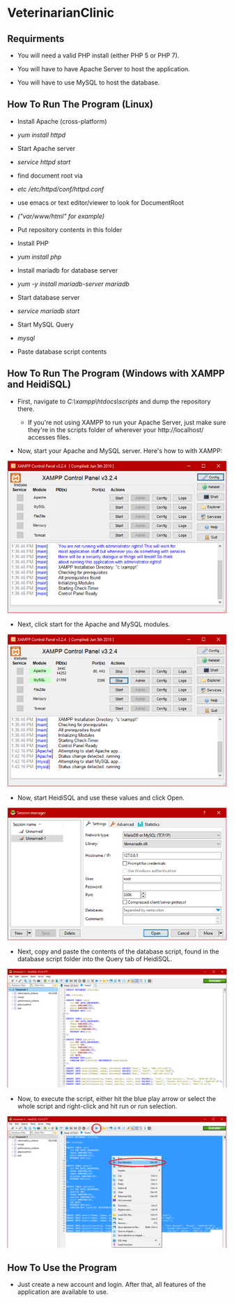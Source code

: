 # VeterinarianClinic

## **Requirments**

* You will need a valid PHP install (either PHP 5 or PHP 7).

* You will have to have Apache Server to host the application.

* You will have to use MySQL to host the database.

## **How To Run The Program (Linux)**

* Install Apache (cross-platform)
 * *yum install httpd*

* Start Apache server
 * *service httpd start*

* find document root via 
 * *etc /etc/httpd/conf/httpd.conf*
 
* use emacs or text editor/viewer to look for DocumentRoot
 * *("var/www/html" for example)*

* Put repository contents in this folder

* Install PHP
 * *yum install php*

* Install mariadb for database server
 * *yum -y install mariadb-server mariadb*

* Start database server
 * *service mariadb start*

* Start MySQL Query
 * *mysql*

* Paste database script contents

## **How To Run The Program (Windows with XAMPP and HeidiSQL)** 

* First, navigate to *C:\xampp\htdocs\scripts* and dump the repository there.
  * If you're not using XAMPP to run your Apache Server, just make sure they're in the scripts folder of wherever your http://localhost/ accesses files.

* Now, start your Apache and MySQL server. Here's how to with XAMPP:

![Image of XAMPP](https://github.com/BrianASpencer/VeterinarianClinic/blob/master/Other/Image%20of%20XAMPP.png)

* Next, click start for the Apache and MySQL modules.

![Image of XAMPP Buttons](https://github.com/BrianASpencer/VeterinarianClinic/blob/master/Other/Image%20of%20XAMPP%20Buttons.png)

* Now, start HeidiSQL and use these values and click Open.

![Image of HeidiSQL](https://github.com/BrianASpencer/VeterinarianClinic/blob/master/Other/Image%20of%20HeidiSQL.png)

* Next, copy and paste the contents of the database script, found in the database script folder into the Query tab of HeidiSQL.

![Image of HeidiSQL w/Query](https://github.com/BrianASpencer/VeterinarianClinic/blob/master/Other/Image%20of%20HeidiSQL%20wQuery.png)

* Now, to execute the script, either hit the blue play arrow or select the whole script and right-click and hit run or run selection.

![Image of HeidiSQL w/Selection](https://github.com/BrianASpencer/VeterinarianClinic/blob/master/Other/Image%20of%20HeidiSQL%20wSelection.png)


## **How To Use the Program** 

* Just create a new account and login. After that, all features of the application are available to use.
